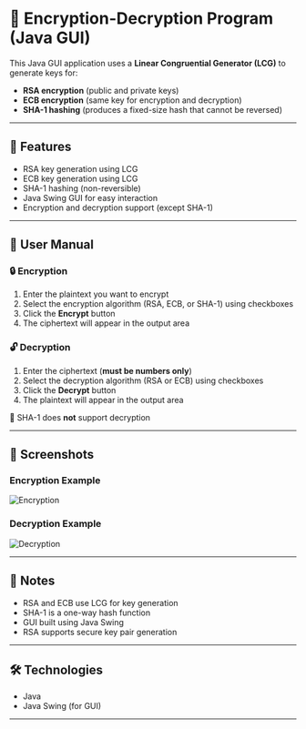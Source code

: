 # 🔐 Encryption-Decryption Program (Java GUI)

This Java GUI application uses a **Linear Congruential Generator (LCG)** to generate keys for:

- **RSA encryption** (public and private keys)  
- **ECB encryption** (same key for encryption and decryption)  
- **SHA-1 hashing** (produces a fixed-size hash that cannot be reversed)

---

## 🚀 Features

- RSA key generation using LCG  
- ECB key generation using LCG  
- SHA-1 hashing (non-reversible)  
- Java Swing GUI for easy interaction  
- Encryption and decryption support (except SHA-1)

---

## 🧾 User Manual

### 🔒 Encryption

1. Enter the plaintext you want to encrypt  
2. Select the encryption algorithm (RSA, ECB, or SHA-1) using checkboxes  
3. Click the **Encrypt** button  
4. The ciphertext will appear in the output area  

### 🔓 Decryption

1. Enter the ciphertext (**must be numbers only**)  
2. Select the decryption algorithm (RSA or ECB) using checkboxes  
3. Click the **Decrypt** button  
4. The plaintext will appear in the output area  

🛑 SHA-1 does **not** support decryption

---

## 📸 Screenshots

### Encryption Example

![Encryption](https://github.com/user-attachments/assets/d2479a73-0268-4ff6-abd6-8d19011a952a)

### Decryption Example

![Decryption](https://github.com/user-attachments/assets/519425f2-92f6-42b3-adc3-06f7042ce83c)

---

## 📌 Notes

- RSA and ECB use LCG for key generation  
- SHA-1 is a one-way hash function  
- GUI built using Java Swing  
- RSA supports secure key pair generation  

---

## 🛠️ Technologies

- Java  
- Java Swing (for GUI)  

---
